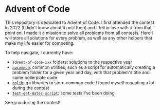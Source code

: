 # Advent of Code

This repository is dedicated to Advent of Code. I first attended the contest in 2022 (I didn't know about it until then) and I fell in love with it from that point on. I made it a mission to solve all problems from all contests. Here I will store all solutions for every problem, as well as any other helpers that make my life easier for competing.

To help navigate, I currently have:

-   `advent-of-code-xxx` folders: solutions to the respective year
-   [`aocommon`](./aocommon/): common utilities, such as a script for automatically creating a problem folder for a given year and day, with that problem's title and some boilerplate code
-   [`golib`](./golib/): go libraries to store common code I found myself repeating a lot during the contest
-   [`test-get-dates-script`](./test-get-dates-script/): some tests I've been doing

See you during the contest!

